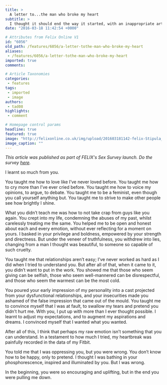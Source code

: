 ```yaml
---
title: >
  A letter to...the man who broke my heart
subtitle: >
  I thought it should end the way it started, with an inappropriate article in FELIX
date: "2016-03-18 11:42:54 +0000"

# Attributes from Felix Online V1
id: "6056"
old_path: /features/6056/a-letter-tothe-man-who-broke-my-heart
aliases:
 - /features/6056/a-letter-tothe-man-who-broke-my-heart
imported: true
comments:

# Article Taxonomies
categories:
 - features
tags:
 - imported
 - image
authors:
 - tad08
highlights:
 - comment

# Homepage control params
headline: true
featured: true
image: "http://felixonline.co.uk/img/upload/201603181142-felix-Stipula_fountain_pen.jpg"
image_caption: ""
---
```


_This article was published as part of FELIX's Sex Survey launch. Do the survey [here](http://felixonline.co.uk/go/sexsurvey)._

I learnt so much from you.

You taught me how to love like I’ve never loved before. You taught me how to cry more than I’ve ever cried before. You taught me how to voice my opinions, to argue, to debate. You taught me to be a feminist, even though you call yourself anything but. You taught me to strive to make other people see how brightly I shine.

What you didn’t teach me was how to not take crap from guys like you again. You crept into my life, condemning the abuses of my past, whilst carelessly treating me the same. You helped me to be open and honest about each and every emotion, without ever reflecting for a moment on yours. I basked in your privilege and boldness, empowered by your strength and directness. But under the veneer of truthfulness, you withdrew into lies, changing from a man I thought was beautiful, to someone so capable of such cruelty.

You taught me that relationships aren’t easy; I’ve never worked as hard as I did when I tried to understand you. But after all of that, when it came to it, you didn’t want to put in the work. You showed me that those who seem giving can be selfish, those who seem well-mannered can be disrespectful, and those who seem the warmest can be the most cold.

You poured your early impression of my personality into a cast projected from your dysfunctional relationships, and your insecurities made you ashamed of the false impression that came out of the mould. You taught me to convince myself that I was at fault, to swallow my tears and pretend you didn’t hurt me. With you, I put up with more than I ever thought possible. I learnt to adjust my expectations, and to augment my aspirations and dreams. I convinced myself that I wanted what you wanted.

After all of this, I think that perhaps my raw emotion isn’t  something that you can understand. In a testament to how much I tried, my heartbreak was painfully recorded in the data of my Fitbit.

You told me that I was oppressing you, but you were wrong. You don’t know how to be happy, only to pretend. I thought I was bathing in your phosphorescence, inspired and illuminated by you. But I was wrong.

In the beginning, you were so encouraging and uplifting, but in the end you were pulling me down.
